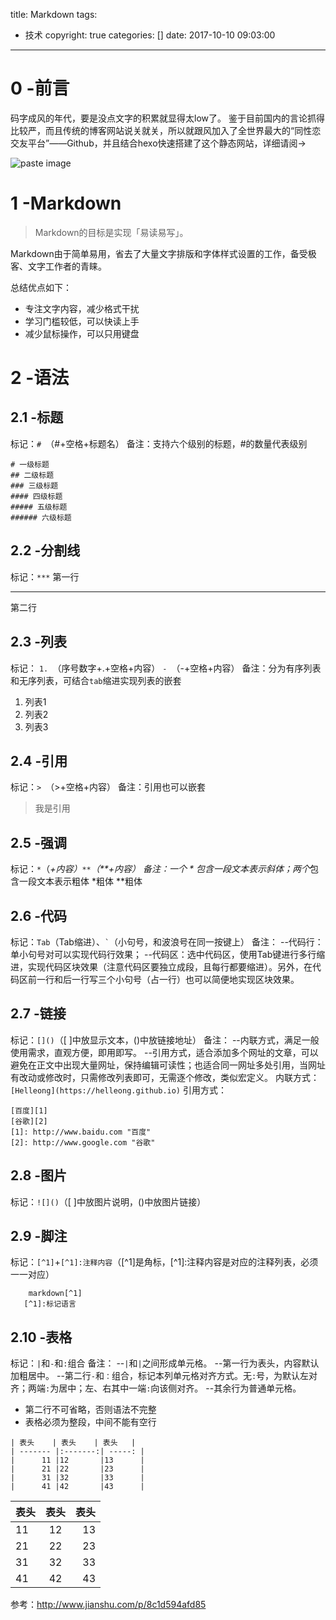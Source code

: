 title: Markdown
tags:
  - 技术
copyright: true
categories: []
date: 2017-10-10 09:03:00
---
# 0 -前言
码字成风的年代，要是没点文字的积累就显得太low了。
鉴于目前国内的言论抓得比较严，而且传统的博客网站说关就关，所以就跟风加入了全世界最大的“同性恋交友平台”——Github，并且结合hexo快速搭建了这个静态网站，详细请阅→

![paste image](http://oxlhai6rs.bkt.clouddn.com/1507622854736e948qyxn.png?imageslim)

# 1 -Markdown
> Markdown的目标是实现「易读易写」。

Markdown由于简单易用，省去了大量文字排版和字体样式设置的工作，备受极客、文字工作者的青睐。

总结优点如下：
- 专注文字内容，减少格式干扰
- 学习门槛较低，可以快读上手
- 减少鼠标操作，可以只用键盘


# 2 -语法

## 2.1 -标题
标记：`# `（#+空格+标题名）
备注：支持六个级别的标题，#的数量代表级别

	# 一级标题
	## 二级标题
	### 三级标题
	#### 四级标题
	##### 五级标题
	###### 六级标题


## 2.2 -分割线
标记：`***`
第一行
***
第二行

## 2.3 -列表
标记： `1. `（序号数字+.+空格+内容）
	`- `（-+空格+内容）
备注：分为有序列表和无序列表，可结合`tab`缩进实现列表的嵌套
1. 列表1
2. 列表2
3. 列表3

## 2.4 -引用
标记：`> `（>+空格+内容）
备注：引用也可以嵌套
> 我是引用

## 2.5 -强调
标记：`*`（*+内容）`**`（**+内容）
备注：一个 * 包含一段文本表示斜体；两个*包含一段文本表示粗体
*粗体
**粗体

## 2.6 -代码
标记：`Tab`（Tab缩进）、<code>`</code>（小句号，和波浪号在同一按键上）
备注：
--代码行：单小句号对可以实现代码行效果；
--代码区：选中代码区，使用Tab键进行多行缩进，实现代码区块效果（注意代码区要独立成段，且每行都要缩进）。另外，在代码区前一行和后一行写三个小句号（占一行）也可以简便地实现区块效果。

## 2.7 -链接
标记：`[]()`（[ ]中放显示文本，()中放链接地址）
备注：
--内联方式，满足一般使用需求，直观方便，即用即写。
--引用方式，适合添加多个网址的文章，可以避免在正文中出现大量网址，保持编辑可读性；也适合同一网址多处引用，当网址有改动或修改时，只需修改列表即可，无需逐个修改，类似宏定义。
内联方式：
`[Helleong](https://helleong.github.io)`
引用方式：

	[百度][1]
	[谷歌][2]
	[1]: http://www.baidu.com "百度"
	[2]: http://www.google.com "谷歌"


## 2.8 -图片
标记：`![]()`（[ ]中放图片说明，()中放图片链接）

## 2.9 -脚注
标记：`[^1]`+`[^1]:注释内容`（[^1]是角标，[^1]:注释内容是对应的注释列表，必须一一对应）
```
	markdown[^1]
   [^1]:标记语言
```

## 2.10 -表格
标记：`|`和`-`和`:`组合
备注：
--`|`和`|`之间形成单元格。
--第一行为表头，内容默认加粗居中。
--第二行`-`和`：`组合，标记本列单元格对齐方式。无`:`号，为默认左对齐；两端`:`为居中；左、右其中一端`:`向该侧对齐。
--其余行为普通单元格。
* 第二行不可省略，否则语法不完整
* 表格必须为整段，中间不能有空行

```
| 表头    | 表头    | 表头   | 
| ------- |:-------:| -----: |
|      11 |12       |13      |
|      21 |22       |23      |
|      31 |32       |33      |
|      41 |42       |43      |

```
| 表头    | 表头    | 表头   | 
| ------- |:-------:| -----: |
|      11 |12       |13      |
|      21 |22       |23      |
|      31 |32       |33      |
|      41 |42       |43      |


参考：http://www.jianshu.com/p/8c1d594afd85